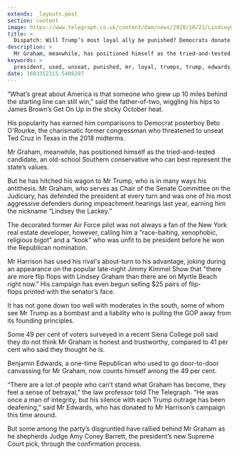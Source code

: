 ```yaml
--- 
extends: _layouts.post 
section: content 
image: https://www.telegraph.co.uk/content/dam/news/2020/10/21/LindseyG_trans_NvBQzQNjv4BqaivqAvBJWkUV8VzepAMjBRkCIv3505E63jNjQF1Hma4.jpg?impolicy=logo-overlay 
title: > 
  Dispatch: Will Trump’s most loyal ally be punished? Democrats donate millions to unseat Lindsey Graham and flip the Senate 
description: > 
  Mr Graham, meanwhile, has positioned himself as the tried-and-tested candidate, an old-school Southern conservative who can best represent the state’s values.But he has hitched his wagon to Mr Trump, who is in many ways his antithesis.Benjamin Edwards, a one-time Republican who used to go door-to-door canvassing for Mr Graham, now counts himself among the 49 per cent.“He was once a man of integrity, but his silence with each Trump outrage has been deafening,” said Mr Edwards, who has donated to Mr Harrison’s campaign this time around.But some among the party’s disgruntled have rallied behind Mr Graham as he shepherds Judge Amy Coney Barrett, the president’s new Supreme Court pick, through the confirmation process. 
keywords: > 
  president, used, unseat, punished, mr, loyal, trumps, trump, edwards, graham, donate, cent, campaign, lindsey, republican, flip, senate, millions 
date: 1603352315.5408297 
--- 
```

<div><p>&#8220;What&#8217;s great about America is that someone who grew up 10 miles behind the starting line can still win,&#8221; said the father-of-two, wiggling his hips to James Brown&#8217;s Get On Up in the&#160;sticky October heat.</p>
<p>His popularity has earned him comparisons to Democrat posterboy Beto O'Rourke, the charismatic former congressman who threatened to unseat Ted Cruz in Texas in the 2018 midterms.</p>
<p>Mr Graham, meanwhile, has positioned himself as the tried-and-tested candidate, an old-school Southern conservative who can best represent the state&#8217;s values.&#160;</p>
<p>But he has hitched his wagon to Mr Trump, who is in many ways his antithesis. Mr Graham, who serves as Chair of the Senate Committee on the Judiciary, has defended the president at every turn and was one of his most aggressive defenders during impeachment hearings last year, earning him the nickname &#8220;Lindsey the Lackey.&#8221;</p>
<p>The decorated former Air Force pilot was not always a fan of the New York real estate developer, however, calling him a &#8220;race-baiting, xenophobic, religious bigot&#8221; and a &#8220;kook&#8221; who was unfit to be president before he won the Republican nomination.</p>
<p>Mr Harrison has used his rival's about-turn to his advantage, joking during an appearance on the popular late-night Jimmy Kimmel Show that "there are more flip flops with Lindsey Graham than there are on Myrtle Beach right now.&#8221; His campaign has even begun selling $25 pairs of flip-flops&#160;printed with&#160;the senator&#8217;s face.</p>
<p>It has not gone down too well with moderates in the south, some of whom see Mr Trump as a bombast and a liability who is pulling the GOP away from its founding principles.&#160;</p>
<p>Some 49 per cent of voters surveyed in a recent Siena College poll said they do not think Mr Graham is honest and trustworthy, compared to 41 per cent who said they thought he is.</p>
<p>Benjamin Edwards, a one-time Republican who used to go door-to-door canvassing for Mr Graham, now counts himself among the 49 per cent.</p>
<p>&#8220;There are a lot of people who can&#8217;t stand what Graham has become, they feel a sense of betrayal,&#8221; the law professor told The Telegraph. &#8220;He was once a man of integrity, but his silence with each Trump outrage has been deafening,&#8221; said Mr Edwards, who has donated to Mr Harrison&#8217;s campaign this time around.</p>
<p>But some among the party&#8217;s disgruntled have rallied behind Mr Graham as he shepherds Judge Amy Coney Barrett, the president&#8217;s new Supreme Court pick, through the confirmation process.</p>
</div>